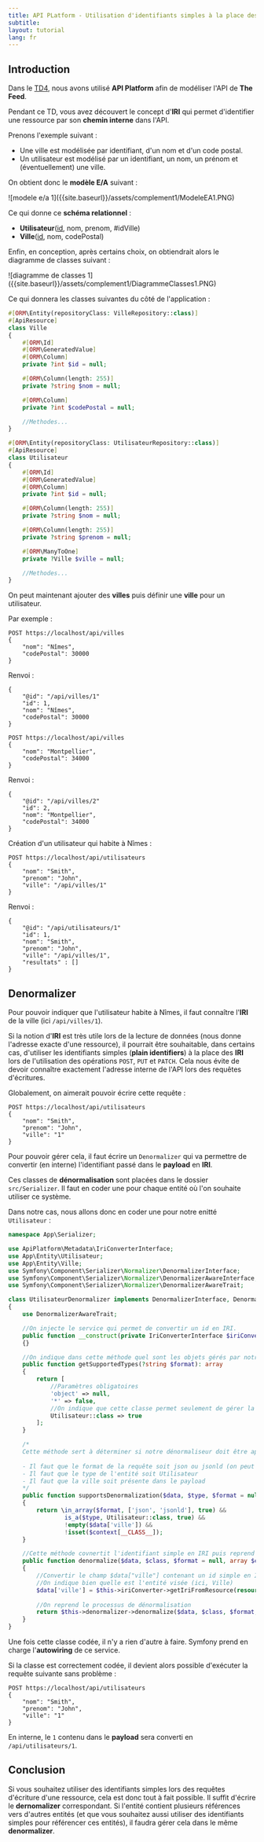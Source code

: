 ```yaml
---
title: API PLatform - Utilisation d'identifiants simples à la place des IRIs
subtitle:
layout: tutorial
lang: fr
---
```


## Introduction

Dans le [TD4]({{site.baseurl}}/tutorials/tutorial4), nous avons utilisé **API Platform** afin de modéliser l'API de **The Feed**.

Pendant ce TD, vous avez découvert le concept d'**IRI** qui permet d'identifier une ressource par son **chemin interne** dans l'API.

Prenons l'exemple suivant :

* Une ville est modélisée par identifiant, d'un nom et d'un code postal.
* Un utilisateur est modélisé par un identifiant, un nom, un prénom et (éventuellement) une ville.

On obtient donc le **modèle E/A** suivant :

<div>
 ![modele e/a 1]({{site.baseurl}}/assets/complement1/ModeleEA1.PNG)
</div>

Ce qui donne ce **schéma relationnel** :

* **Utilisateur**(<u>id</u>, nom, prenom, #idVille)
* **Ville**(<u>id</u>, nom, codePostal)

Enfin, en conception, après certains choix, on obtiendrait alors le diagramme de classes suivant :

<div>
 ![diagramme de classes 1]({{site.baseurl}}/assets/complement1/DiagrammeClasses1.PNG)
</div>

Ce qui donnera les classes suivantes du côté de l'application :

```php
#[ORM\Entity(repositoryClass: VilleRepository::class)]
#[ApiResource]
class Ville
{
    #[ORM\Id]
    #[ORM\GeneratedValue]
    #[ORM\Column]
    private ?int $id = null;

    #[ORM\Column(length: 255)]
    private ?string $nom = null;

    #[ORM\Column]
    private ?int $codePostal = null;

    //Methodes...
}

#[ORM\Entity(repositoryClass: UtilisateurRepository::class)]
#[ApiResource]
class Utilisateur
{
    #[ORM\Id]
    #[ORM\GeneratedValue]
    #[ORM\Column]
    private ?int $id = null;

    #[ORM\Column(length: 255)]
    private ?string $nom = null;

    #[ORM\Column(length: 255)]
    private ?string $prenom = null;

    #[ORM\ManyToOne]
    private ?Ville $ville = null;

    //Methodes...
}
```

On peut maintenant ajouter des **villes** puis définir une **ville** pour un utilisateur.

Par exemple :

```
POST https://localhost/api/villes
{
    "nom": "Nîmes",
    "codePostal": 30000
}
```

Renvoi :
```
{
    "@id": "/api/villes/1"
    "id": 1,
    "nom": "Nîmes",
    "codePostal": 30000
}
```

```
POST https://localhost/api/villes
{
    "nom": "Montpellier",
    "codePostal": 34000
}
```

Renvoi :
```
{
    "@id": "/api/villes/2"
    "id": 2,
    "nom": "Montpellier",
    "codePostal": 34000
}
```

Création d'un utilisateur qui habite à Nîmes :
```
POST https://localhost/api/utilisateurs
{
    "nom": "Smith",
    "prenom": "John",
    "ville": "/api/villes/1"
}
```

Renvoi :
```
{
    "@id": "/api/utilisateurs/1"
    "id": 1,
    "nom": "Smith",
    "prenom": "John",
    "ville": "/api/villes/1",
    "resultats" : []
}
```

## Denormalizer

Pour pouvoir indiquer que l'utilisateur habite à Nîmes, il faut connaître l'**IRI** de la ville (ici `/api/villes/1`).

Si la notion d'**IRI** est très utile lors de la lecture de données (nous donne l'adresse exacte d'une ressource), il pourrait être souhaitable, dans certains cas, d'utiliser les identifiants simples (**plain identifiers**) à la place des **IRI** lors de l'utilisation des opérations `POST`, `PUT` et `PATCH`. Cela nous évite de devoir connaître exactement l'adresse interne de l'API lors des requêtes d'écritures.

Globalement, on aimerait pouvoir écrire cette requête :

```
POST https://localhost/api/utilisateurs
{
    "nom": "Smith",
    "prenom": "John",
    "ville": "1"
}
```

Pour pouvoir gérer cela, il faut écrire un `Denormalizer` qui va permettre de convertir (en interne) l'identifiant passé dans le **payload** en **IRI**.

Ces classes de **dénormalisation** sont placées dans le dossier `src/Serializer`. Il faut en coder une pour chaque entité où l'on souhaite utiliser ce système.

Dans notre cas, nous allons donc en coder une pour notre enitté `Utilisateur` :

```php
namespace App\Serializer;

use ApiPlatform\Metadata\IriConverterInterface;
use App\Entity\Utilisateur;
use App\Entity\Ville;
use Symfony\Component\Serializer\Normalizer\DenormalizerInterface;
use Symfony\Component\Serializer\Normalizer\DenormalizerAwareInterface;
use Symfony\Component\Serializer\Normalizer\DenormalizerAwareTrait;

class UtilisateurDenormalizer implements DenormalizerInterface, DenormalizerAwareInterface
{
    use DenormalizerAwareTrait;

    //On injecte le service qui permet de convertir un id en IRI.
    public function __construct(private IriConverterInterface $iriConverter)
    {}

    //On indique dans cette méthode quel sont les objets gérés par notre denormalizer
    public function getSupportedTypes(?string $format): array
    {
        return [
            //Paramètres obligatoires
            'object' => null,
            '*' => false,
            //On indique que cette classe permet seulement de gérer la dénormalisation d'un utilisateur
            Utilisateur::class => true
        ];
    }

    /* 
    Cette méthode sert à déterminer si notre dénormaliseur doit être appliqué ou non :
    
    - Il faut que le format de la requête soit json ou jsonld (on peut éventuellement ne pas préciser cette condition)
    - Il faut que le type de l'entité soit Utilisateur
    - Il faut que la ville soit présente dans le payload
    */
    public function supportsDenormalization($data, $type, $format = null, array $context = []): bool
    {
        return \in_array($format, ['json', 'jsonld'], true) && 
                is_a($type, Utilisateur::class, true) && 
                !empty($data['ville']) && 
                !isset($context[__CLASS__]);
    }

    //Cette méthode covnertit l'identifiant simple en IRI puis reprend le processus normal de dénormalisation
    public function denormalize($data, $class, $format = null, array $context = [])
    {
        //Convertir le champ $data["ville"] contenant un id simple en IRI
        //On indique bien quelle est l'entité visée (ici, Ville)
        $data['ville'] = $this->iriConverter->getIriFromResource(resource: Ville::class, context: ['uri_variables' => ['id' => $data['ville']]]);
        
        //On reprend le processus de dénormalisation
        return $this->denormalizer->denormalize($data, $class, $format, $context + [__CLASS__ => true]);
    }
}
```

Une fois cette classe codée, il n'y a rien d'autre à faire. Symfony prend en charge l'**autowiring** de ce service.

Si la classe est correctement codée, il devient alors possible d'exécuter la requête suivante sans problème :

```
POST https://localhost/api/utilisateurs
{
    "nom": "Smith",
    "prenom": "John",
    "ville": "1"
}
```

En interne, le `1` contenu dans le **payload** sera converti en `/api/utilisateurs/1`.

## Conclusion

Si vous souhaitez utiliser des identifiants simples lors des requêtes d'écriture d'une ressource, cela est donc tout à fait possible. Il suffit d'écrire le **dernomalizer** correspondant. Si l'entité contient plusieurs références vers d'autres entités (et que vous souhaitez aussi utiliser des identifiants simples pour référencer ces entités), il faudra gérer cela dans le même **denormalizer**.